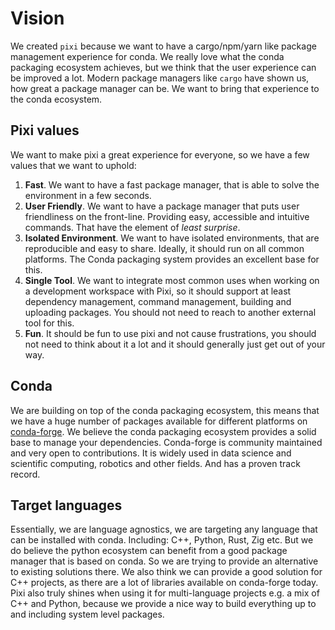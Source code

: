 
# Vision

We created `pixi` because we want to have a cargo/npm/yarn like package management experience for conda. We really love what the conda packaging ecosystem achieves, but we think that the user experience can be improved a lot.
Modern package managers like `cargo` have shown us, how great a package manager can be. We want to bring that experience to the conda ecosystem.

## Pixi values

We want to make pixi a great experience for everyone, so we have a few values that we want to uphold:

1. **Fast**. We want to have a fast package manager, that is able to solve the environment in a few seconds.
2. **User Friendly**. We want to have a package manager that puts user friendliness on the front-line. Providing easy, accessible and intuitive commands. That have the element of _least surprise_.
3. **Isolated Environment**. We want to have isolated environments, that are reproducible and easy to share. Ideally, it should run on all common platforms. The Conda packaging system provides an excellent base for this.
4. **Single Tool**. We want to integrate most common uses when working on a development workspace with Pixi, so it should support at least dependency management, command management, building and uploading packages. You should not need to reach to another external tool for this.
5. **Fun**. It should be fun to use pixi and not cause frustrations, you should not need to think about it a lot and it should generally just get out of your way.

## Conda

We are building on top of the conda packaging ecosystem, this means that we have a huge number of packages available for different platforms on [conda-forge](https://conda-forge.org/). We believe the conda packaging ecosystem provides a solid base to manage your dependencies. Conda-forge is community maintained and very open to contributions. It is widely used in data science and scientific computing, robotics and other fields. And has a proven track record.

## Target languages

Essentially, we are language agnostics, we are targeting any language that can be installed with conda. Including: C++, Python, Rust, Zig etc.
But we do believe the python ecosystem can benefit from a good package manager that is based on conda.
So we are trying to provide an alternative to existing solutions there.
We also think we can provide a good solution for C++ projects, as there are a lot of libraries available on conda-forge today.
Pixi also truly shines when using it for multi-language projects e.g. a mix of C++ and Python, because we provide a nice way to build everything up to and including
system level packages.

